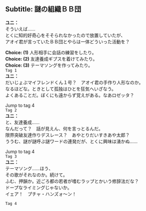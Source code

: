 # 

  
## Subtitle: 謎の組織ＢＢ団
  
**ユニ：**  
そういえば……  
とくに知的好奇心をそそられなかったので放置していたが、  
アオイ君が言っていたＢＢ団とやらは一体どういった活動を？  
  
**Choice: (1)**  人形相手に会話の練習をしたり。  
**Choice: (2)**  友達養成ギプスを着けてみたり。  
**Choice: (3)**  テーマソングを作ってみたり。  
`Tag 1`  
**ユニ：**  
だいじょぶマイフレンドくん１号？　アオイ君の手作り人形なのか。  
なるほどな。ときとして孤独はひとを狂気へいざなう。  
よくあることだ。ぼくにも遠からず覚えがある。なあロゼッタ？  
  
Jump to tag 4  
`Tag 2`  
**ユニ：**  
と、友達養成……  
なんだって？　話が見えん、何を言っとるんだ。  
限界突破友達作りデスレース？　あやとりだいすきあや太郎？  
ううむ、謎が謎呼ぶ謎ワードの連発だが、とくに興味は湧かぬ……  
  
Jump to tag 4  
`Tag 3`  
**ユニ：**  
テーマソング……ほう、  
その歌がそれなのか。続けて。  
ふむ、押韻か。近ごろ都の若者が嗜むラップとかいう修辞法だな？  
ドープなライミングじゃないか。  
イェア！　プチャ・ハンズォ～ン！  
  
`Tag 4`  
